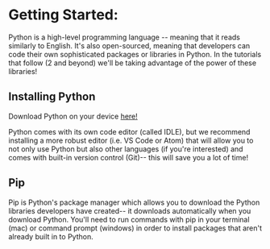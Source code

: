 # Getting Started:

Python is a high-level programming language -- meaning that it reads similarly to English. It's also open-sourced, meaning that developers can code their own sophisticated packages or libraries in Python. In the tutorials that follow (2 and beyond) we'll be taking advantage of the power of these libraries!

## Installing Python
Download Python on your device [here!](https://www.python.org/downloads/)

Python comes with its own code editor (called IDLE), but we recommend installing a more robust editor (i.e. VS Code or Atom) that will allow you to not only use Python but also other languages (if you're interested) and comes with built-in version control (Git)-- this will save you a lot of time!

## Pip
Pip is Python's package manager which allows you to download the Python libraries developers have created-- it downloads automatically when you download Python. You'll need to run commands with pip in your terminal (mac) or command prompt (windows) in order to install packages that aren't already built in to Python.
